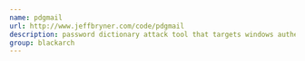```yaml
---
name: pdgmail
url: http://www.jeffbryner.com/code/pdgmail
description: password dictionary attack tool that targets windows authentication via the SMB protocol. URL : http://www.jeffbryner.com/code/pdgmail Groups : blackarch blackarch-cracker
group: blackarch
---
```

